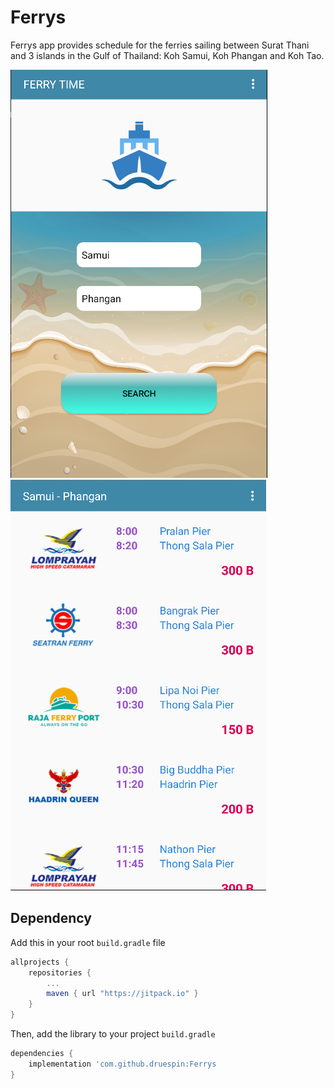 # Ferrys

Ferrys app provides schedule for the ferries sailing between Surat Thani and 3 islands in the Gulf of Thailand: 
Koh Samui, Koh Phangan and Koh Tao.

![screen-1](https://github.com/druespin/Ferrys/blob/master/app/src/main/res/drawable/screen_1.png)
![screen-2](https://github.com/druespin/Ferrys/blob/master/app/src/main/res/drawable/screen_2.png)


## Dependency

Add this in your root `build.gradle` file
```gradle
allprojects {
	repositories {
		...
		maven { url "https://jitpack.io" }
	}
}
```

Then, add the library to your project `build.gradle`
```gradle
dependencies {
    implementation 'com.github.druespin:Ferrys
}
```
